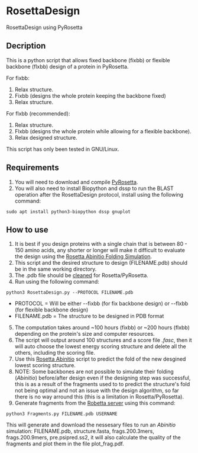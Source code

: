 # RosettaDesign
RosettaDesign using PyRosetta

## Decription
This is a python script that allows fixed backbone (fixbb) or flexible backbone (flxbb) design of a protein in PyRosetta.

For fixbb:
1. Relax structure.
2. Fixbb (designs the whole protein keeping the backbone fixed)
3. Relax structure.

For flxbb (recommended):
1. Relax structure.
2. Flxbb (designs the whole protein while allowing for a flexible backbone).
3. Relax designed structure.

This script has only been tested in GNU/Linux.

## Requirements
1. You will need to download and compile [PyRosetta](http://www.pyrosetta.org/).
2. You will also need to install Biopython and dssp to run the BLAST operation after the RosettaDesign protocol, install using the following command:

`sudo apt install python3-biopython dssp gnuplot`

## How to use
1. It is best if you design proteins with a single chain that is between 80 - 150 amino acids, any shorter or longer will make it difficult to evaluate the design using the [Rosetta Abinitio Folding Simulation](https://github.com/sarisabban/RosettaAbinitio).
2. This script and the desired structure to design (FILENAME.pdb) should be in the same working directory.
3. The .pdb file should be [cleaned](https://www.rosettacommons.org/docs/latest/rosetta_basics/preparation/preparing-structures) for Rosetta/PyRosetta.
4. Run using the following command:

`python3 RosettaDesign.py --PROTOCOL FILENAME.pdb`

* PROTOCOL = Will be either --fixbb (for fix backbone design) or --flxbb (for flexible backbone design)
* FILENAME.pdb = The structure to be designed in PDB format

5. The computation takes around ~100 hours (fixbb) or ~200 hours (flxbb) depending on the protein's size and computer resources.
6. The script will output around 100 structures and a score file *.fasc*, then it will auto choose the lowest energy scoring structure and delete all the others, including the scoring file.
7. Use this [Rosetta Abinitio](https://github.com/sarisabban/RosettaAbinitio) script to predict the fold of the new desgined lowest scoring structure.
8. NOTE: Some backbones are not possible to simulate their folding (*Abinitio*) before/after design even if the designing step was successful, this is as a result of the fragments used to to predict the structure's fold not being optimal and not an issue with the design algorithm, so far there is no way arround this (this is a limitation in Rosetta/PyRosetta).
9. Generate fragments from the [Robetta server](http://robetta.org/) using this command:

`python3 Fragments.py FILENAME.pdb USERNAME`

This will generate and download the nessesary files to run an *Abinitio* simulation: FILENAME.pdb, structure.fasta, frags.200.3mers, frags.200.9mers, pre.psipred.ss2, it will also calculate the quality of the fragments and plot them in the file plot_frag.pdf.

